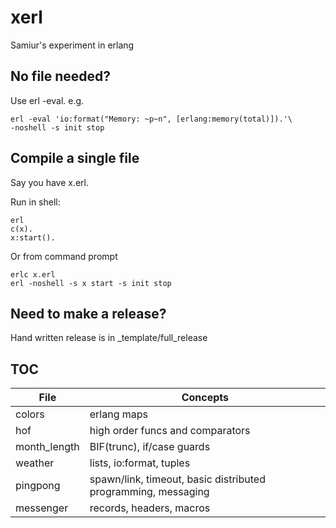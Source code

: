 # xerl

Samiur's experiment in erlang

## No file needed?

Use erl -eval. e.g.

``` shell
erl -eval 'io:format("Memory: ~p~n", [erlang:memory(total)]).'\
-noshell -s init stop
```

## Compile a single file

Say you have x.erl.

Run in shell:

``` shell
erl
c(x).
x:start().
```

Or from command prompt

``` shell
erlc x.erl
erl -noshell -s x start -s init stop
```

## Need to make a release?

Hand written release is in _template/full_release

## TOC

| File         | Concepts                                                      |
| ------------ | ------------------------------------------------------------- |
| colors       | erlang maps                                                   |
| hof          | high order funcs and comparators                              |
| month_length | BIF(trunc), if/case guards                                    |
| weather      | lists, io:format, tuples                                      |
| pingpong     | spawn/link, timeout, basic distributed programming, messaging |
| messenger    | records, headers, macros                                      |
